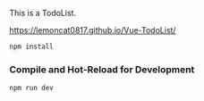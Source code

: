 This is a TodoList.

https://lemoncat0817.github.io/Vue-TodoList/


```sh
npm install
```

### Compile and Hot-Reload for Development

```sh
npm run dev
```
